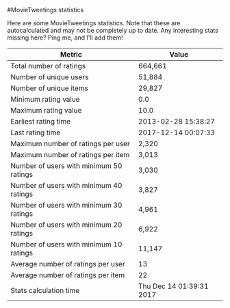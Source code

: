 #MovieTweetings statistics

Here are some MovieTweetings statistics. Note that these are autocalculated and may not be completely up to date. Any interesting stats missing here? Ping me, and I'll add them!

Metric | Value
--- | ---
Total number of ratings                 | 664,661
Number of unique users                  | 51,884
Number of unique items                  | 29,827
Minimum rating value                    | 0.0
Maximum rating value                    | 10.0
Earliest rating time                    | 2013-02-28 15:38:27
Last rating time                        | 2017-12-14 00:07:33
Maximum number of ratings per user      | 2,320
Maximum number of ratings per item      | 3,013
Number of users with minimum 50 ratings | 3,030
Number of users with minimum 40 ratings | 3,827
Number of users with minimum 30 ratings | 4,961
Number of users with minimum 20 ratings | 6,922
Number of users with minimum 10 ratings | 11,147
Average number of ratings per user      | 13
Average number of ratings per item      | 22
Stats calculation time                  | Thu Dec 14 01:39:31 2017

